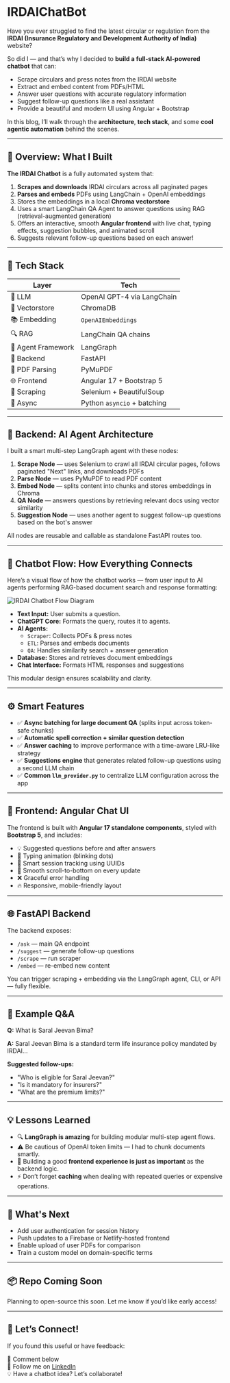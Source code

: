 # IRDAIChatBot

Have you ever struggled to find the latest circular or regulation from the **IRDAI (Insurance Regulatory and Development Authority of India)** website?

So did I — and that’s why I decided to **build a full-stack AI-powered chatbot** that can:
- Scrape circulars and press notes from the IRDAI website
- Extract and embed content from PDFs/HTML
- Answer user questions with accurate regulatory information
- Suggest follow-up questions like a real assistant
- Provide a beautiful and modern UI using Angular + Bootstrap

In this blog, I’ll walk through the **architecture**, **tech stack**, and some **cool agentic automation** behind the scenes.

---

## 🚀 Overview: What I Built

**The IRDAI Chatbot** is a fully automated system that:
1. **Scrapes and downloads** IRDAI circulars across all paginated pages
2. **Parses and embeds** PDFs using LangChain + OpenAI embeddings
3. Stores the embeddings in a local **Chroma vectorstore**
4. Uses a smart LangChain QA Agent to answer questions using RAG (retrieval-augmented generation)
5. Offers an interactive, smooth **Angular frontend** with live chat, typing effects, suggestion bubbles, and animated scroll
6. Suggests relevant follow-up questions based on each answer!

---

## 🧰 Tech Stack

| Layer | Tech |
|------|------|
| 🧠 LLM | OpenAI GPT-4 via LangChain |
| 🧱 Vectorstore | ChromaDB |
| 📚 Embedding | `OpenAIEmbeddings` |
| 🔍 RAG | LangChain QA chains |
| 🧩 Agent Framework | LangGraph |
| 🔧 Backend | FastAPI |
| 🧼 PDF Parsing | PyMuPDF |
| 🌐 Frontend | Angular 17 + Bootstrap 5 |
| 🤖 Scraping | Selenium + BeautifulSoup |
| 🔁 Async | Python `asyncio` + batching |

---

## 🧠 Backend: AI Agent Architecture

I built a smart multi-step LangGraph agent with these nodes:

1. **Scrape Node** — uses Selenium to crawl all IRDAI circular pages, follows paginated "Next" links, and downloads PDFs
2. **Parse Node** — uses PyMuPDF to read PDF content
3. **Embed Node** — splits content into chunks and stores embeddings in Chroma
4. **QA Node** — answers questions by retrieving relevant docs using vector similarity
5. **Suggestion Node** — uses another agent to suggest follow-up questions based on the bot's answer

All nodes are reusable and callable as standalone FastAPI routes too.

---

## 🧠 Chatbot Flow: How Everything Connects

Here’s a visual flow of how the chatbot works — from user input to AI agents performing RAG-based document search and response formatting:

![IRDAI Chatbot Flow Diagram](https://dev-to-uploads.s3.amazonaws.com/uploads/articles/pdqtliip0nfzj075q5dl.png)


- **Text Input:** User submits a question.
- **ChatGPT Core:** Formats the query, routes it to agents.
- **AI Agents:**
  - `Scraper`: Collects PDFs & press notes
  - `ETL`: Parses and embeds documents
  - `QA`: Handles similarity search + answer generation
- **Database:** Stores and retrieves document embeddings
- **Chat Interface:** Formats HTML responses and suggestions

This modular design ensures scalability and clarity.

---

## ⚙️ Smart Features

- ✅ **Async batching for large document QA** (splits input across token-safe chunks)
- ✅ **Automatic spell correction + similar question detection**
- ✅ **Answer caching** to improve performance with a time-aware LRU-like strategy
- ✅ **Suggestions engine** that generates related follow-up questions using a second LLM chain
- ✅ **Common `llm_provider.py`** to centralize LLM configuration across the app

---

## 💬 Frontend: Angular Chat UI

The frontend is built with **Angular 17 standalone components**, styled with **Bootstrap 5**, and includes:

- 💡 Suggested questions before and after answers
- 🤖 Typing animation (blinking dots)
- 🎯 Smart session tracking using UUIDs
- 🔄 Smooth scroll-to-bottom on every update
- ❌ Graceful error handling
- 🔥 Responsive, mobile-friendly layout


---

## 🌐 FastAPI Backend

The backend exposes:
- `/ask` — main QA endpoint
- `/suggest` — generate follow-up questions
- `/scrape` — run scraper
- `/embed` — re-embed new content

You can trigger scraping + embedding via the LangGraph agent, CLI, or API — fully flexible.

---

## 🧠 Example Q&A

**Q:** What is Saral Jeevan Bima?

**A:** Saral Jeevan Bima is a standard term life insurance policy mandated by IRDAI...

**Suggested follow-ups:**
- "Who is eligible for Saral Jeevan?"
- "Is it mandatory for insurers?"
- "What are the premium limits?"

---

## 💡 Lessons Learned

- 🔍 **LangGraph is amazing** for building modular multi-step agent flows.
- ⚠️ Be cautious of OpenAI token limits — I had to chunk documents smartly.
- 🔄 Building a good **frontend experience is just as important** as the backend logic.
- ⚡ Don’t forget **caching** when dealing with repeated queries or expensive operations.

---

## 🎁 What's Next

- Add user authentication for session history
- Push updates to a Firebase or Netlify-hosted frontend
- Enable upload of user PDFs for comparison
- Train a custom model on domain-specific terms

---

## 📦 Repo Coming Soon

Planning to open-source this soon. Let me know if you’d like early access!

---

## 🙌 Let’s Connect!

If you found this useful or have feedback:

💬 Comment below  
🧠 Follow me on [LinkedIn](www.linkedin.com/in/swapnil-shingare)  
💡 Have a chatbot idea? Let’s collaborate!
